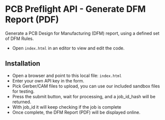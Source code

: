 # PCB Preflight API - Generate DFM Report (PDF)
Generate a PCB Design for Manufacturing (DFM) report, using a defined set of DFM Rules.
* Open `index.html` in an editor to view and edit the code.

## Installation
* Open a browser and point to this local file: `index.html`
* Enter your own API key in the form.
* Pick Gerber/CAM files to upload, you can use our included sandbox files for testing.
* Press the submit button, wait for processing, and a job_id_hash will be returned.
* With job_id it will keep checking if the job is complete
* Once complete, the DFM Report (PDF) will be displayed online.
